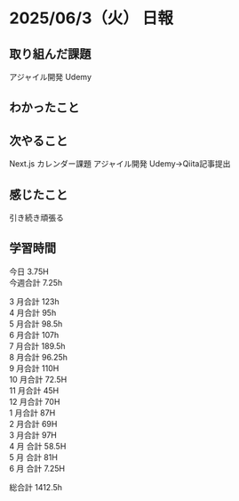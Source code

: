 # 2025/06/3（火） 日報

## 取り組んだ課題
アジャイル開発 Udemy

## わかったこと


## 次やること
Next.js カレンダー課題
アジャイル開発 Udemy→Qiita記事提出

## 感じたこと
引き続き頑張る


## 学習時間

今日 3.75H
<br />
今週合計 7.25h
<br />

3 月合計 123h
<br />
4 月合計 95h
<br />
5 月合計 98.5h
<br />
6 月合計 107h
<br />
7 月合計 189.5h
<br />
8 月合計 96.25h
<br />
9 月合計 110H
<br />
10 月合計 72.5H
<br />
11 月合計 45H
<br />
12 月合計 70H
<br />
1 月合計 87H
<br />
2 月合計 69H
<br />
3 月合計 97H
<br />
4 月 合計 58.5H
<br />
5 月 合計 81H
<br />
6 月 合計 7.25H

総合計 1412.5h
